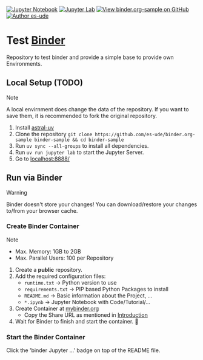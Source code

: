 [![Jupyter Notebook](https://img.shields.io/badge/binder-Jupyter%20Notebook-blue.svg)](https://mybinder.org/v2/gh/es-ude/binder.org-sample.git/main?urlpath=/tree/tutorial.ipynb) [![Jupyter Lab](https://img.shields.io/badge/binder-Juypter%20Lab-blue.svg)](https://mybinder.org/v2/gh/es-ude/binder.org-sample.git/main?urlpath=lab/tree/tutorial.ipynb) [![View binder.org-sample on GitHub](https://img.shields.io/github/stars/es-ude/binder.org-sample?color=232323&label=binder.org-sample&logo=github&labelColor=232323)](https://github.com/es-ude/binder.org-sample) [![Author es-ude](https://img.shields.io/badge/es-ude-b820f9?labelColor=b820f9&logo=githubsponsors&logoColor=fff)](https://github.com/es-ude)

# Test [Binder](https://mybinder.org/)

Repository to test binder and provide a simple base to provide own Environments.

## Local Setup (TODO)

> [!NOTE]
> A local envirnment does change the data of the repository.
> If you want to save them, it is recommended to fork the original repository.

1. Install [astral-uv](https://docs.astral.sh/uv/getting-started/installation/)
2. Clone the repository `git clone https://github.com/es-ude/binder.org-sample binder-sample && cd binder-sample`
3. Run `uv sync --all-groups` to install all dependencies.
4. Run `uv run jupyter lab` to start the Jupyter Server.
5. Go to [localhost:8888/](http://localhost:8888/)

## Run via Binder

> [!WARNING]
> Binder doesn't store your changes!
> You can download/restore your changes to/from your browser cache.

### Create Binder Container

> [!NOTE]
> - Max. Memory: 1GB to 2GB
> - Max. Parallel Users: 100 per Repository

1. Create a **public** repository.
2. Add the required configuration files:
   - `runtime.txt` -> Python version to use
   - `requirements.txt` -> PIP based Python Packages to install
   - `README.md` -> Basic information about the Project, ...
   - `*.ipynb` -> Jupyter Notebook with Code/Tutorial/...
3. Create Container at [mybinder.org](https://mybinder.org)
   - Copy the Share URL as mentioned in [Introduction](https://mybinder.readthedocs.io/en/latest/introduction.html)
4. Wait for Binder to finish and start the container. 🎉

### Start the Binder Container

Click the 'binder Jupyter ...' badge on top of the README file.
